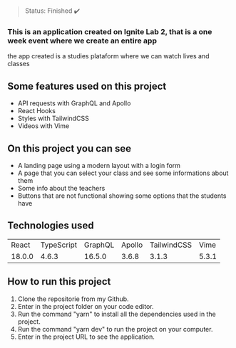 

> Status: Finished ✔️

### This is an application created on Ignite Lab 2, that is a one week event where we create an entire app
the app created is a studies plataform where we can watch lives and classes

## Some features used on this project

* API requests with GraphQL and Apollo
* React Hooks
* Styles with TailwindCSS
* Videos with Vime

## On this project you can see

* A landing page using a modern layout with a login form
* A page that you can select your class and see some informations about them
* Some info about the teachers
* Buttons that are not functional showing some options that the students have

## Technologies used

<table>
  <tr>
    <td>React</td>
    <td>TypeScript</td>
    <td>GraphQL</td>
    <td>Apollo</td>
    <td>TailwindCSS</td>
    <td>Vime</td>
  </tr>
  
  <tr>
    <td>18.0.0</td>
    <td>4.6.3</td>
    <td>16.5.0</td>
    <td>3.6.8</td>
    <td>3.1.3</td>
    <td>5.3.1</td>
  </tr>
</table>

## How to run this project

1) Clone the repositorie from my Github.
2) Enter in the project folder on your code editor.
3) Run the command "yarn" to install all the dependencies used in the project.
4) Run the command "yarn dev" to run the project on your computer.
5) Enter in the project URL to see the application.
